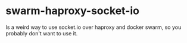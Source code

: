 # swarm-haproxy-socket-io

Is a weird way to use socket.io over haproxy and docker swarm, so you probably don't want to use it.

